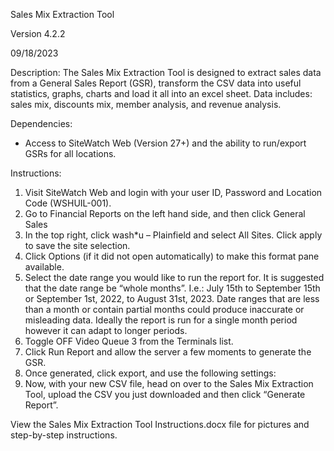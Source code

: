 Sales Mix Extraction Tool

Version 4.2.2

09/18/2023

Description:
The Sales Mix Extraction Tool is designed to extract sales data from a General Sales Report (GSR), transform the CSV data into useful statistics, graphs, charts and load it all into an excel sheet. Data includes: sales mix, discounts mix, member analysis, and revenue analysis. 

Dependencies:
-	Access to SiteWatch Web (Version 27+) and the ability to run/export GSRs for all locations.

Instructions:
1.	Visit SiteWatch Web and login with your user ID, Password and Location Code (WSHUIL-001).
2.	Go to Financial Reports on the left hand side, and then click General Sales
3.	In the top right, click wash*u – Plainfield and select All Sites. Click apply to save the site selection.
4.	Click Options (if it did not open automatically) to make this format pane available.
5.	Select the date range you would like to run the report for. It is suggested that the date range be “whole months”. I.e.: July 15th to September 15th or September 1st, 2022, to August 31st, 2023. Date ranges that are less than a month or contain partial months could produce inaccurate or misleading data. Ideally the report is run for a single month period however it can adapt to longer periods.
6.	Toggle OFF Video Queue 3 from the Terminals list.
7.	Click Run Report and allow the server a few moments to generate the GSR.
8.	Once generated, click export, and use the following settings: 
9.	Now, with your new CSV file, head on over to the Sales Mix Extraction Tool, upload the CSV you just downloaded and then click “Generate Report”.


View the Sales Mix Extraction Tool Instructions.docx file for pictures and step-by-step instructions.
